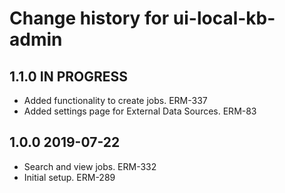 # Change history for ui-local-kb-admin

## 1.1.0 IN PROGRESS
* Added functionality to create jobs. ERM-337
* Added settings page for External Data Sources. ERM-83

## 1.0.0 2019-07-22
* Search and view jobs. ERM-332
* Initial setup. ERM-289
